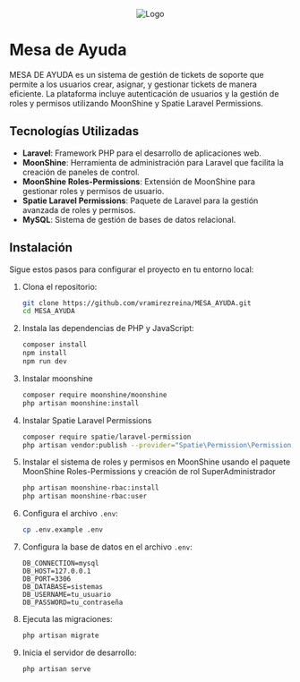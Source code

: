 
<p align="center">
  <img src="./assets/logo.svg" alt="Logo">
</p>


# Mesa de Ayuda

MESA DE AYUDA es un sistema de gestión de tickets de soporte que permite a los usuarios crear, asignar, y gestionar tickets de manera eficiente. La plataforma incluye autenticación de usuarios y la gestión de roles y permisos utilizando MoonShine y Spatie Laravel Permissions.


## Tecnologías Utilizadas

- **Laravel**: Framework PHP para el desarrollo de aplicaciones web.
- **MoonShine**: Herramienta de administración para Laravel que facilita la creación de paneles de control.
- **MoonShine Roles-Permissions**: Extensión de MoonShine para gestionar roles y permisos de usuario.
- **Spatie Laravel Permissions**: Paquete de Laravel para la gestión avanzada de roles y permisos.
- **MySQL**: Sistema de gestión de bases de datos relacional.

## Instalación

Sigue estos pasos para configurar el proyecto en tu entorno local:

1. Clona el repositorio:
   ```bash
   git clone https://github.com/vramirezreina/MESA_AYUDA.git
   cd MESA_AYUDA
   ```

2. Instala las dependencias de PHP y JavaScript:
   ```bash
   composer install
   npm install
   npm run dev
   ```

3. Instalar moonshine
    ```bash
   composer require moonshine/moonshine
   php artisan moonshine:install
   ```
4. Instalar Spatie Laravel Permissions
    ```bash
    composer require spatie/laravel-permission
   php artisan vendor:publish --provider="Spatie\Permission\PermissionServiceProvider"
   ```   
5. Instalar el sistema de roles y permisos en MoonShine usando el paquete MoonShine Roles-Permissions y creación de rol SuperAdministrador

    ```bash
   php artisan moonshine-rbac:install
   php artisan moonshine-rbac:user
   ```

6. Configura el archivo `.env`:
   ```bash
   cp .env.example .env
   ```

7. Configura la base de datos en el archivo `.env`:
   ```env
   DB_CONNECTION=mysql
   DB_HOST=127.0.0.1
   DB_PORT=3306
   DB_DATABASE=sistemas
   DB_USERNAME=tu_usuario
   DB_PASSWORD=tu_contraseña
   ```



8. Ejecuta las migraciones:
   ```bash
   php artisan migrate
   ```



9. Inicia el servidor de desarrollo:
   ```bash
   php artisan serve
   ```